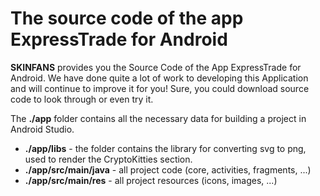 # The source code of the app ExpressTrade for Android

**SKINFANS** provides you the Source Code of the App ExpressTrade for Android. We have done quite a lot of work to developing this Application and will continue to improve it for you!
Sure, you could download source code to look through or even try it.

The **./app** folder contains all the necessary data for building a project in Android Studio.
- **./app/libs** - the folder contains the library for converting svg to png, used to render the CryptoKitties section.
- **./app/src/main/java** - all project code (core, activities, fragments, ...)
- **./app/src/main/res** - all project resources (icons, images, ...)
